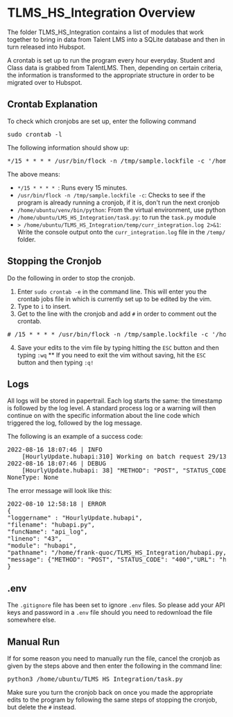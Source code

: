 # TLMS_HS_Integration Overview

The folder TLMS_HS_Integration contains a list of modules that work together to bring in data from Talent LMS into a SQLite database and then in turn released into Hubspot.

A crontab is set up to run the program every hour everyday. Student and Class data is grabbed from TalentLMS. Then, depending on certain criteria, the information is transformed to 
the appropriate structure in order to be migrated over to Hubspot.

## Crontab Explanation

To check which cronjobs are set up, enter the following command <br />
<pre>
sudo crontab -l 
</pre>

The following information should show up:
<pre>
*/15 * * * * /usr/bin/flock -n /tmp/sample.lockfile -c '/home/ubuntu/venv/bin/python /home/ubuntu/TLMS_HS_Integration/task.py > /home/ubuntu/TLMS_HS_Integration/temp/curr_integration.log 2>&1'
</pre>
The above means:
  *  ```*/15 * * * * ```: Runs every 15 minutes.
  *  ```/usr/bin/flock -n /tmp/sample.lockfile -c```: Checks to see if the program is already running a cronjob, if it is, don't run the next cronjob
  *  ```/home/ubuntu/venv/bin/python```: From the virtual environment, use python
  *  ```/home/ubuntu/LMS_HS_Integration/task.py```: to run the ```task.py``` module
  *  ```> /home/ubuntu/TLMS_HS_Integration/temp/curr_integration.log 2>&1```: Write the console output onto the ```curr_integration.log``` file in the ```/temp/``` folder.

## Stopping the Cronjob
Do the following in order to stop the cronjob.
1. Enter ```sudo crontab -e``` in the command line. This will enter you the crontab jobs file in which is currently set up to be edited by the vim.
2. Type to ```i``` to insert.
3. Get to the line with the cronjob and add ```#``` in order to comment out the crontab.
<pre>
# /15 * * * * /usr/bin/flock -n /tmp/sample.lockfile -c '/home/ubuntu/venv/bin/python /home/ubuntu/TLMS_HS_Integration/task.py > /home/ubuntu/TLMS_HS_Integration/temp/curr_integration.log 2>&1'
</pre>
4. Save your edits to the vim file by typing hitting the ```ESC``` button and then typing ```:wq```
** If you need to exit the vim without saving, hit the ```ESC``` button and then typing ```:q!```

## Logs 
All logs will be stored in papertrail. Each log starts the same: the timestamp is followed by the log level. A standard process log or a warning will then continue 
on with the specific information about the line code which triggered the log, followed by the log message. 

The following is an example of a success code:
<pre>
2022-08-16 18:07:46 | INFO
    [HourlyUpdate.hubapi:310] Working on batch request 29/135...
2022-08-16 18:07:46 | DEBUG
    [HourlyUpdate.hubapi: 38] "METHOD": "POST", "STATUS_CODE": "201","URL": "https://api.hubapi.com/crm/v3/associations/courses/2-7353817/batch/create"
NoneType: None
</pre>
The error message will look like this: 
<pre>
2022-08-10 12:58:18 | ERROR
{
"loggername" : "HourlyUpdate.hubapi",
"filename": "hubapi.py",
"funcName": "api_log",
"lineno": "43",
"module": "hubapi",
"pathname": "/home/frank-quoc/TLMS_HS_Integration/hubapi.py,"
"message": {"METHOD": "POST", "STATUS_CODE": "400","URL": "https://api.hubapi.com/crm/v3/objects/contacts","FAIL RESPONSE": "{"status":"error","message":"Property values were not valid: [{\"isValid\":false,\"message\":\"Email address example.lcom is invalid\",\"error\":\"INVALID_EMAIL\",\"name\":\"email\"}]","correlationId":"c8617a85-58a6-4a95-b619-e7d3594c170c","category":"VALIDATION_ERROR"}","PAYLOAD": {'properties': {'talentlms_user_id': 935, 'firstname': 'Example', 'lastname': 'Example', 'login': 'example.lcom ', 'email': 'example.lcom ', 'most_recent_linkedin_badge': None}}}
}
</pre>

## .env
The ```.gitignore``` file has been set to ignore ```.env``` files. So please add your API keys and password in a ```.env``` file should you need to redownload the file 
somewhere else.

## Manual Run
If for some reason you need to manually run the file, cancel the cronjob as given by the steps above and then enter the following in the command line:
<pre>
python3 /home/ubuntu/TLMS_HS_Integration/task.py
</pre>

Make sure you turn the cronjob back on once you made the appropriate edits to the program by following the same steps of stopping the cronjob, but delete the ```#```
instead.
